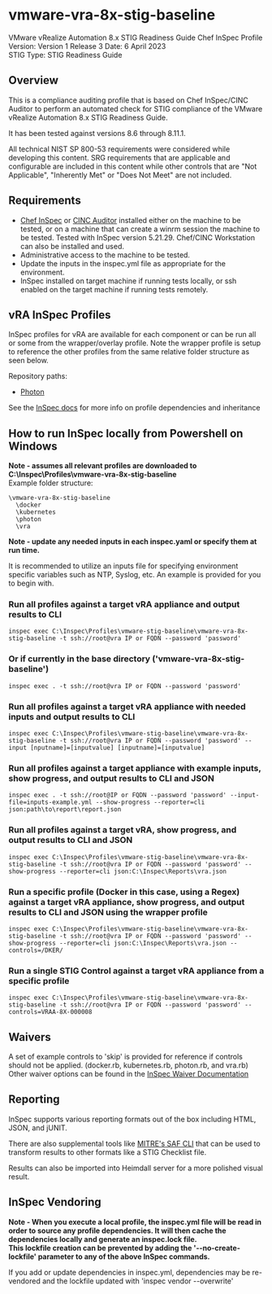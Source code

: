 # vmware-vra-8x-stig-baseline
VMware vRealize Automation 8.x STIG Readiness Guide Chef InSpec Profile  
Version: Version 1 Release 3 Date: 6 April 2023  
STIG Type: STIG Readiness Guide  

## Overview
This is a compliance auditing profile that is based on Chef InSpec/CINC Auditor to perform an automated check for STIG compliance of the VMware vRealize Automation 8.x STIG Readiness Guide.

It has been tested against versions 8.6 through 8.11.1. 

All technical NIST SP 800-53 requirements were considered while developing this content. SRG requirements that are applicable and configurable are included in this content while other controls that are "Not Applicable", "Inherently Met" or "Does Not Meet" are not included.

## Requirements

- [Chef InSpec](https://downloads.chef.io/tools/inspec) or [CINC Auditor](https://cinc.sh/start/auditor/) installed either on the machine to be tested, or on a machine that can create a winrm session the machine to be tested. Tested with InSpec version 5.21.29. Chef/CINC Workstation can also be installed and used.
- Administrative access to the machine to be tested.
- Update the inputs in the inspec.yml file as appropriate for the environment.
- InSpec installed on target machine if running tests locally, or ssh enabled on the target machine if running tests remotely.

## vRA InSpec Profiles

InSpec profiles for vRA are available for each component or can be run all or some from the wrapper/overlay profile. Note the wrapper profile is setup to reference the other profiles from the same relative folder structure as seen below.  

Repository paths:
* [Photon](https://github.com/vmware/dod-compliance-and-automation/tree/master/photon/3.0/inspec/vmware-photon-3.0-stig-inspec-baseline)

See the [InSpec docs](https://www.inspec.io/docs/reference/profiles/) for more info on profile dependencies and inheritance  

## How to run InSpec locally from Powershell on Windows

**Note - assumes all relevant profiles are downloaded to C:\Inspec\Profiles\vmware-vra-8x-stig-baseline**  
Example folder structure:  
```
\vmware-vra-8x-stig-baseline  
  \docker  
  \kubernetes  
  \photon  
  \vra  
```
**Note - update any needed inputs in each inspec.yaml or specify them at run time.**  

It is recommended to utilize an inputs file for specifying environment specific variables such as NTP, Syslog, etc. An example is provided for you to begin with.  

### Run all profiles against a target vRA appliance and output results to CLI
```
inspec exec C:\Inspec\Profiles\vmware-stig-baseline\vmware-vra-8x-stig-baseline -t ssh://root@vra IP or FQDN --password 'password'
```

### Or if currently in the base directory ('vmware-vra-8x-stig-baseline')
```
inspec exec . -t ssh://root@vra IP or FQDN --password 'password'
```
### Run all profiles against a target vRA appliance with needed inputs and output results to CLI
```
inspec exec C:\Inspec\Profiles\vmware-stig-baseline\vmware-vra-8x-stig-baseline -t ssh://root@vra IP or FQDN --password 'password' --input [nputname]=[inputvalue] [inputname]=[inputvalue]
```
### Run all profiles against a target appliance with example inputs, show progress, and output results to CLI and JSON
```
inspec exec . -t ssh://root@IP or FQDN --password 'password' --input-file=inputs-example.yml --show-progress --reporter=cli json:path\to\report\report.json
```
### Run all profiles against a target vRA, show progress, and output results to CLI and JSON
```
inspec exec C:\Inspec\Profiles\vmware-stig-baseline\vmware-vra-8x-stig-baseline -t ssh://root@vra IP or FQDN --password 'password' --show-progress --reporter=cli json:C:\Inspec\Reports\vra.json
```
### Run a specific profile (Docker in this case, using a Regex) against a target vRA appliance, show progress, and output results to CLI and JSON using the wrapper profile
```
inspec exec C:\Inspec\Profiles\vmware-stig-baseline\vmware-vra-8x-stig-baseline -t ssh://root@vra IP or FQDN --password 'password' --show-progress --reporter=cli json:C:\Inspec\Reports\vra.json --controls=/DKER/
```
### Run a single STIG Control against a target vRA appliance from a specific profile
```
inspec exec C:\Inspec\Profiles\vmware-stig-baseline\vmware-vra-8x-stig-baseline -t ssh://root@vra IP or FQDN --password 'password' --controls=VRAA-8X-000008
```

## Waivers
A set of example controls to 'skip' is provided for reference if controls should not be applied. (docker.rb, kubernetes.rb, photon.rb, and vra.rb)
Other waiver options can be found in the [InSpec Waiver Documentation](https://docs.chef.io/inspec/waivers/)  

## Reporting
InSpec supports various reporting formats out of the box including HTML, JSON, and jUNIT.  

There are also supplemental tools like [MITRE's SAF CLI](https://github.com/mitre/saf) that can be used to transform results to other formats like a STIG Checklist file.  

Results can also be imported into Heimdall server for a more polished visual result.  

## InSpec Vendoring

**Note - When you execute a local profile, the inspec.yml file will be read in order to source any profile dependencies. It will then cache the dependencies locally and generate an inspec.lock file.**  
**This lockfile creation can be prevented by adding the '--no-create-lockfile' parameter to any of the above InSpec commands.**

If you add or update dependencies in inspec.yml, dependencies may be re-vendored and the lockfile updated with 'inspec vendor --overwrite'